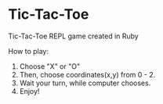 # Tic-Tac-Toe

Tic-Tac-Toe REPL game created in Ruby 

How to play:

1) Choose "X" or "O" 
2) Then, choose coordinates(x,y) from 0 - 2.
3) Wait your turn, while computer chooses.
4) Enjoy!

